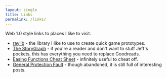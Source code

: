 ```yaml
---
layout: single
title: Links
permalink: /links/
---
```


Web 1.0 style links to places I like to visit.

- [raylib](https://www.raylib.com/) - the library I like to use to create quick game prototypes.
- [The StoryGraph](https://app.thestorygraph.com/) - if you're a reader and don't want to stuff Jeff's pockets, this has everything you need to replace Goodreads.
- [Easing Functions Cheat Sheet](https://easings.net/) - infinitely useful to cheat off.
- [General Protection Fault](https://gpfault.net/) - though abandoned, it is still full of interesting posts.
